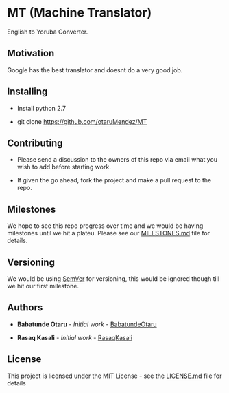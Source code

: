 # MT (Machine Translator)

English to Yoruba Converter.

## Motivation

Google has the best translator and doesnt do a very good job.


## Installing

- Install python 2.7

- git clone https://github.com/otaruMendez/MT


## Contributing

- Please send a discussion to the owners of this repo via email what you wish to add before starting work.

- If given the go ahead, fork the project and make a pull request to the repo.

## Milestones

We hope to see this repo progress over time and we would be having milestones until we hit a plateu. Please see our [MILESTONES.md](MILESTONES.md) file for details.

## Versioning

We would be using [SemVer](http://semver.org/) for versioning, this would be ignored though till we hit our first milestone.

## Authors

* **Babatunde Otaru** - *Initial work* - [BabatundeOtaru](https:/github.com/otaruMendez)

* **Rasaq Kasali** - *Initial work* - [RasaqKasali](https:/github.com/RasqKasali)

## License

This project is licensed under the MIT License - see the [LICENSE.md](LICENSE.md) file for details

